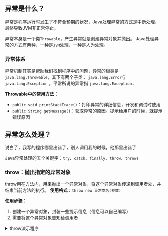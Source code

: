 ## 异常是什么？
异常是程序运行时发生了不符合预期的状况，Java处理异常的方式是中断处理，最终导致JVM非正常停止。

异常本身是一个类`Throwable`，产生异常就是创建异常对象并抛出。
Java处理异常的方式有两种，一种是`JVM`处理，一种是人为处理。

### 异常体系
异常机制其实是帮助我们找到程序中的问题，异常的根类是`java.lang.Throwable`，其下有两个子类：
`java.lang.Error`与`java.lang.Exception` ，平常所说的异常指 `java.lang.Exception` .

**Throwable中的常用方法：**

 - `public void printStackTrace()`：打印异常的详细信息，开发和调试时使用
-  `public String getMessage()`：获取异常的原因。提示给用户的时候，就提示错误原因

## 异常怎么处理？
说白了，我写的程序哪里出错了，别人调用我的时候，他那里出错了

Java异常处理的五个关键字：`try`、`catch`、`finally`、`throw`、`throws`

### throw：抛出指定的异常对象
throw用在方法内，用来抛出一个异常对象，将这个异常对象传递到调用者处，并结束当前方法的执行。
**使用格式**：`throw new 异常类名(参数)`

**使用步骤：**
1. 创建一个异常对象，封装一些提示信息（信息可以自己编写）
2. 需要将这个异常对象告知给调用者


<details>
<summary>throw演示程序</summary>

```
public class test {
    public static void main(String[] args) {
        int[] arr = {
                1, 3, 5, 6, 2, 4, 7
        };
        System.out.println(getElement(arr, 10));
    }

    public static int getElement(int[] arr, int index) {
        if (index < 0 || index > arr.length - 1) {
            throw new ArrayIndexOutOfBoundsException("索引位置不正确");
        }
        return arr[index];
    }
}
```
</details>
